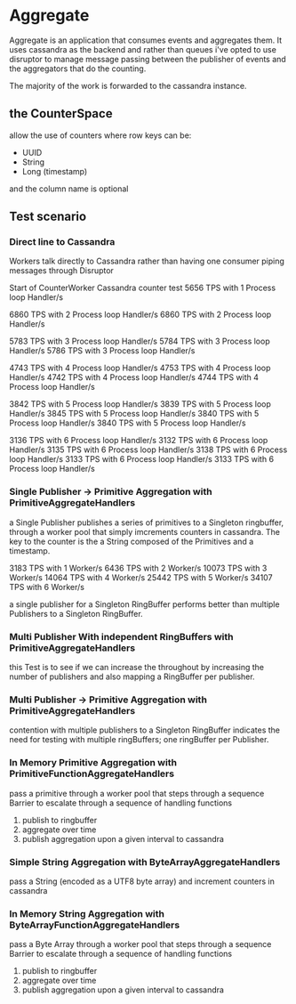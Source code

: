# Aggregate

Aggregate is an application that consumes events and aggregates them.  It uses
cassandra as the backend and rather than queues i've opted to use disruptor to
manage message passing between the publisher of events and the aggregators that
do the counting.

The majority of the work is forwarded to the cassandra instance.

## the CounterSpace
allow the use of counters where row keys can be:
- UUID
- String
- Long (timestamp)

and the column name is optional

## Test scenario
### Direct line to Cassandra 
Workers talk directly to Cassandra rather than having one consumer piping 
messages through Disruptor


Start of CounterWorker Cassandra counter test
5656 TPS with 1 Process loop Handler/s

6860 TPS with 2 Process loop Handler/s
6860 TPS with 2 Process loop Handler/s

5783 TPS with 3 Process loop Handler/s
5784 TPS with 3 Process loop Handler/s
5786 TPS with 3 Process loop Handler/s

4743 TPS with 4 Process loop Handler/s
4753 TPS with 4 Process loop Handler/s
4742 TPS with 4 Process loop Handler/s
4744 TPS with 4 Process loop Handler/s

3842 TPS with 5 Process loop Handler/s
3839 TPS with 5 Process loop Handler/s
3845 TPS with 5 Process loop Handler/s
3840 TPS with 5 Process loop Handler/s
3840 TPS with 5 Process loop Handler/s

3136 TPS with 6 Process loop Handler/s
3132 TPS with 6 Process loop Handler/s
3135 TPS with 6 Process loop Handler/s
3138 TPS with 6 Process loop Handler/s
3133 TPS with 6 Process loop Handler/s
3133 TPS with 6 Process loop Handler/s

### Single Publisher -> Primitive Aggregation with PrimitiveAggregateHandlers
a Single Publisher publishes a series of primitives to a Singleton ringbuffer,
through a worker pool that simply imcrements counters in cassandra.
The key to the counter is the a String composed of the Primitives and a
timestamp.

3183  TPS with 1 Worker/s
6436  TPS with 2 Worker/s
10073 TPS with 3 Worker/s
14064 TPS with 4 Worker/s
25442 TPS with 5 Worker/s
34107 TPS with 6 Worker/s

a single publisher for a Singleton RingBuffer performs better than multiple
Publishers to a Singleton RingBuffer.

### Multi Publisher With independent RingBuffers with PrimitiveAggregateHandlers
this Test is to see if we can increase the throughout by increasing the number
of publishers and also mapping a RingBuffer per publisher.


### Multi Publisher -> Primitive Aggregation with PrimitiveAggregateHandlers
contention with multiple publishers to a Singleton RingBuffer indicates the
need for testing with multiple ringBuffers; one ringBuffer per Publisher. 

### In Memory Primitive Aggregation with PrimitiveFunctionAggregateHandlers 
pass a primitive through a worker pool that steps through a sequence Barrier
to escalate through a sequence of handling functions
1) publish to ringbuffer
2) aggregate over time
3) publish aggregation upon a given interval to cassandra
### Simple String Aggregation with ByteArrayAggregateHandlers
pass a String (encoded as a UTF8 byte array) and increment counters in
cassandra
### In Memory String Aggregation with ByteArrayFunctionAggregateHandlers
pass a Byte Array through a worker pool that steps through a sequence Barrier
to escalate through a sequence of handling functions
1) publish to ringbuffer
2) aggregate over time
3) publish aggregation upon a given interval to cassandra
